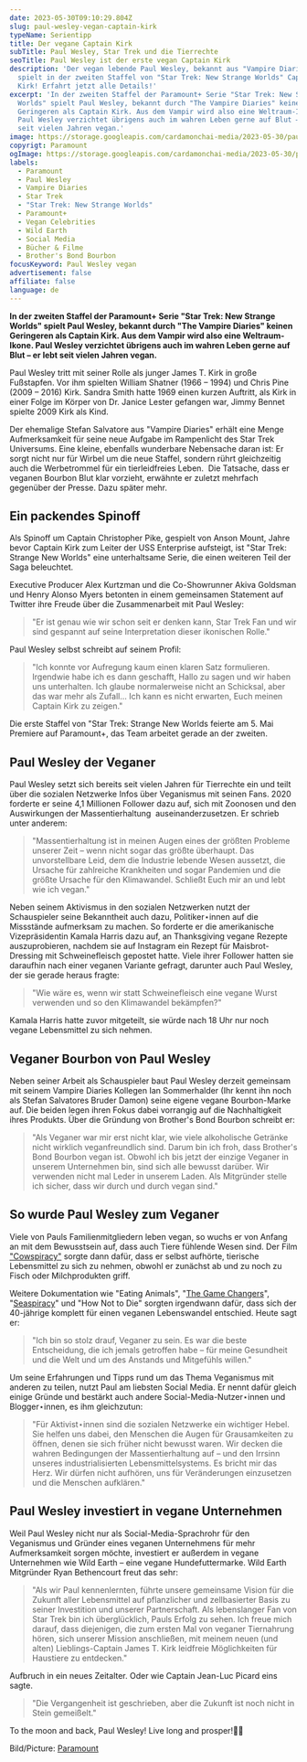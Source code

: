 ```yaml
---
date: 2023-05-30T09:10:29.804Z
slug: paul-wesley-vegan-captain-kirk
typeName: Serientipp
title: Der vegane Captain Kirk
subTitle: Paul Wesley, Star Trek und die Tierrechte
seoTitle: Paul Wesley ist der erste vegan Captain Kirk
description: 'Der vegan lebende Paul Wesley, bekannt aus "Vampire Diaries"
  spielt in der zweiten Staffel von "Star Trek: New Strange Worlds" Captain
  Kirk! Erfahrt jetzt alle Details!'
excerpt: 'In der zweiten Staffel der Paramount+ Serie "Star Trek: New Strange
  Worlds" spielt Paul Wesley, bekannt durch "The Vampire Diaries" keinen
  Geringeren als Captain Kirk. Aus dem Vampir wird also eine Weltraum-Ikone.
  Paul Wesley verzichtet übrigens auch im wahren Leben gerne auf Blut – er lebt
  seit vielen Jahren vegan.'
image: https://storage.googleapis.com/cardamonchai-media/2023-05-30/paul-wesley-kirk-paramount-jpg-imagine-080808_624a31_1024_768/640.webp
copyrigt: Paramount
ogImage: https://storage.googleapis.com/cardamonchai-media/2023-05-30/paul-wesley-kirk-paramount-og-jpg-imagine-080808_5e4a33_1200_628/640.webp
labels:
  - Paramount
  - Paul Wesley
  - Vampire Diaries
  - Star Trek
  - "Star Trek: New Strange Worlds"
  - Paramount+
  - Vegan Celebrities
  - Wild Earth
  - Social Media
  - Bücher & Filme
  - Brother's Bond Bourbon
focusKeyword: Paul Wesley vegan
advertisement: false
affiliate: false
language: de
---
```

**In der zweiten Staffel der Paramount+ Serie "Star Trek: New Strange Worlds" spielt Paul Wesley, bekannt durch "The Vampire Diaries" keinen Geringeren als Captain Kirk. Aus dem Vampir wird also eine Weltraum-Ikone. Paul Wesley verzichtet übrigens auch im wahren Leben gerne auf Blut – er lebt seit vielen Jahren vegan.**

Paul Wesley tritt mit seiner Rolle als junger James T. Kirk in große Fußstapfen. Vor ihm spielten William Shatner (1966 – 1994) und Chris Pine (2009 – 2016) Kirk. Sandra Smith hatte 1969 einen kurzen Auftritt, als Kirk in einer Folge im Körper von Dr. Janice Lester gefangen war, Jimmy Bennet spielte 2009 Kirk als Kind.

Der ehemalige Stefan Salvatore aus "Vampire Diaries" erhält eine Menge Aufmerksamkeit für seine neue Aufgabe im Rampenlicht des Star Trek Universums. Eine kleine, ebenfalls wunderbare Nebensache daran ist: Er sorgt nicht nur für Wirbel um die neue Staffel, sondern rührt gleichzeitig auch die Werbetrommel für ein tierleidfreies Leben.  Die Tatsache, dass er veganen Bourbon Blut klar vorzieht, erwähnte er zuletzt mehrfach gegenüber der Presse. Dazu später mehr.

## Ein packendes Spinoff

Als Spinoff um Captain Christopher Pike, gespielt von Anson Mount, Jahre bevor Captain Kirk zum Leiter der USS Enterprise aufsteigt, ist "Star Trek: Strange New Worlds" eine unterhaltsame Serie, die einen weiteren Teil der Saga beleuchtet.

Executive Producer Alex Kurtzman und die Co-Showrunner Akiva Goldsman und Henry Alonso Myers betonten in einem gemeinsamen Statement auf Twitter ihre Freude über die Zusammenarbeit mit Paul Wesley:

> "Er ist genau wie wir schon seit er denken kann, Star Trek Fan und wir sind gespannt auf seine Interpretation dieser ikonischen Rolle."

Paul Wesley selbst schreibt auf seinem Profil:

> "Ich konnte vor Aufregung kaum einen klaren Satz formulieren. Irgendwie habe ich es dann geschafft, Hallo zu sagen und wir haben uns unterhalten. Ich glaube normalerweise nicht an Schicksal, aber das war mehr als Zufall... Ich kann es nicht erwarten, Euch meinen Captain Kirk zu zeigen."

Die erste Staffel von "Star Trek: Strange New Worlds feierte am 5. Mai Premiere auf Paramount+, das Team arbeitet gerade an der zweiten.

## Paul Wesley der Veganer

Paul Wesley setzt sich bereits seit vielen Jahren für Tierrechte ein und teilt über die sozialen Netzwerke Infos über Veganismus mit seinen Fans. 2020 forderte er seine 4,1 Millionen Follower dazu auf, sich mit Zoonosen und den Auswirkungen der Massentierhaltung  auseinanderzusetzen. Er schrieb unter anderem:

> "Massentierhaltung ist in meinen Augen eines der größten Probleme unserer Zeit – wenn nicht sogar das größte überhaupt. Das unvorstellbare Leid, dem die Industrie lebende Wesen aussetzt, die Ursache für zahlreiche Krankheiten und sogar Pandemien und die größte Ursache für den Klimawandel. Schließt Euch mir an und lebt wie ich vegan."

Neben seinem Aktivismus in den sozialen Netzwerken nutzt der Schauspieler seine Bekanntheit auch dazu, Politiker⋆innen auf die Missstände aufmerksam zu machen. So forderte er die amerikanische Vizepräsidentin Kamala Harris dazu auf, an Thanksgiving vegane Rezepte auszuprobieren, nachdem sie auf Instagram ein Rezept für Maisbrot-Dressing mit Schweinefleisch gepostet hatte. Viele ihrer Follower hatten sie daraufhin nach einer veganen Variante gefragt, darunter auch Paul Wesley, der sie gerade heraus fragte:

> "Wie wäre es, wenn wir statt Schweinefleisch eine vegane Wurst verwenden und so den Klimawandel bekämpfen?"

Kamala Harris hatte zuvor mitgeteilt, sie würde nach 18 Uhr nur noch vegane Lebensmittel zu sich nehmen.

## Veganer Bourbon von Paul Wesley

Neben seiner Arbeit als Schauspieler baut Paul Wesley derzeit gemeinsam mit seinem Vampire Diaries Kollegen Ian Sommerhalder (Ihr kennt ihn noch als Stefan Salvatores Bruder Damon) seine eigene vegane Bourbon-Marke auf. Die beiden legen ihren Fokus dabei vorrangig auf die Nachhaltigkeit ihres Produkts. Über die Gründung von Brother's Bond Bourbon schreibt er: 

> "Als Veganer war mir erst nicht klar, wie viele alkoholische Getränke nicht wirklich veganfreundlich sind. Darum bin ich froh, dass Brother's Bond Bourbon vegan ist. Obwohl ich bis jetzt der einzige Veganer in unserem Unternehmen bin, sind sich alle bewusst darüber. Wir verwenden nicht mal Leder in unserem Laden. Als Mitgründer stelle ich sicher, dass wir durch und durch vegan sind."

## So wurde Paul Wesley zum Veganer

Viele von Pauls Familienmitgliedern leben vegan, so wuchs er von Anfang an mit dem Bewusstsein auf, dass auch Tiere fühlende Wesen sind. Der Film ["Cowspiracy"](/2020/04/cowspiracy-vegane-doku/) sorgte dann dafür, dass er selbst aufhörte, tierische Lebensmittel zu sich zu nehmen, obwohl er zunächst ab und zu noch zu Fisch oder Milchprodukten griff.

Weitere Dokumentation wie "Eating Animals", "[The Game Changers](/2019/11/the-game-changers/)", "[Seaspiracy](/2021/02/seaspiracy/)" und "How Not to Die" sorgten irgendwann dafür, dass sich der 40-jährige komplett für einen veganen Lebenswandel entschied. Heute sagt er:

> "Ich bin so stolz drauf, Veganer zu sein. Es war die beste Entscheidung, die ich jemals getroffen habe – für meine Gesundheit und die Welt und um des Anstands und Mitgefühls willen."

Um seine Erfahrungen und Tipps rund um das Thema Veganismus mit anderen zu teilen, nutzt Paul am liebsten Social Media. Er nennt dafür gleich einige Gründe und bestärkt auch andere Social-Media-Nutzer⋆innen und Blogger⋆innen, es ihm gleichzutun:

> "Für Aktivist⋆innen sind die sozialen Netzwerke ein wichtiger Hebel. Sie helfen uns dabei, den Menschen die Augen für Grausamkeiten zu öffnen, denen sie sich früher nicht bewusst waren. Wir decken die wahren Bedingungen der Massentierhaltung auf – und den Irrsinn unseres industrialisierten Lebensmittelsystems. Es bricht mir das Herz. Wir dürfen nicht aufhören, uns für Veränderungen einzusetzen und die Menschen aufklären."

## Paul Wesley investiert in vegane Unternehmen

Weil Paul Wesley nicht nur als Social-Media-Sprachrohr für den Veganismus und Gründer eines veganen Unternehmens für mehr Aufmerksamkeit sorgen möchte, investiert er außerdem in vegane Unternehmen wie Wild Earth – eine vegane Hundefuttermarke. Wild Earth Mitgründer Ryan Bethencourt freut das sehr:

> "Als wir Paul kennenlernten, führte unsere gemeinsame Vision für die Zukunft aller Lebensmittel auf pflanzlicher und zellbasierter Basis zu seiner Investition und unserer Partnerschaft. Als lebenslanger Fan von Star Trek bin ich überglücklich, Pauls Erfolg zu sehen. Ich freue mich darauf, dass diejenigen, die zum ersten Mal von veganer Tiernahrung hören, sich unserer Mission anschließen, mit meinem neuen (und alten) Lieblings-Captain James T. Kirk leidfreie Möglichkeiten für Haustiere zu entdecken."

Aufbruch in ein neues Zeitalter. Oder wie Captain Jean-Luc Picard eins sagte.

> "Die Vergangenheit ist geschrieben, aber die Zukunft ist noch nicht in Stein gemeißelt."

To the moon and back, Paul Wesley! Live long and prosper!🖖💜

B﻿ild/Picture: [Paramount](https://paramount.de/star-trek-strange-new-worlds-staffel-1)
